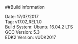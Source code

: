 ##Build information

Date: 17/07/2017 <br/>
Tag: v17.07_REL1.0 <br/>
Build System: Ubuntu 16.04.2 LTS <br/>
GCC Version: 5.3 <br/>
EDK2 Version: vUDK2017 <br/>
